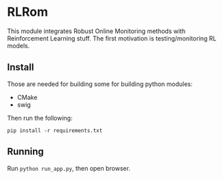 # RLRom 

This module integrates Robust Online Monitoring methods with Reinforcement Learning stuff.
The first motivation is testing/monitoring RL models. 

## Install

Those are needed for building some for building python modules: 
- CMake
- swig 

Then run the following:
```
pip install -r requirements.txt
``` 

## Running 

Run `python run_app.py`, then open browser.



